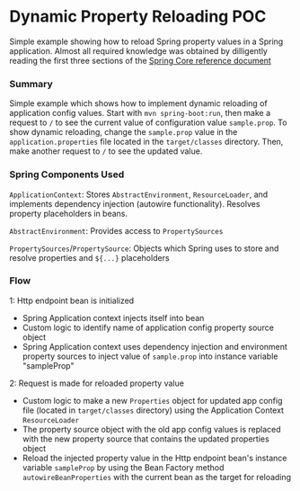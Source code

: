 # Dynamic Property Reloading POC

Simple example showing how to reload Spring property values in a Spring application. Almost all required knowledge was obtained by dilligently reading the first three sections of the [Spring Core reference document](https://docs.spring.io/spring/docs/current/spring-framework-reference/core.html#spring-core)

### Summary

Simple example which shows how to implement dynamic reloading of application config values.  Start with `mvn spring-boot:run`, then make a request to `/` to see the current value of configuration value `sample.prop`.  To show dynamic reloading, change the `sample.prop` value in the `application.properties` file located in the `target/classes` directory.  Then, make another request to `/` to see the updated value.

### Spring Components Used

`ApplicationContext`: Stores `AbstractEnvironment`, `ResourceLoader`, and implements dependency injection (autowire functionality).  Resolves property placeholders in beans.

`AbstractEnvironment`: Provides access to `PropertySources`

`PropertySources`/`PropertySource`: Objects which Spring uses to store and resolve properties and `${...}` placeholders

### Flow

1: Http endpoint bean is initialized

* Spring Application context injects itself into bean
* Custom logic to identify name of application config property source object
* Spring Application context uses dependency injection and environment property sources to inject value of `sample.prop` into instance variable "sampleProp"

2: 	Request is made for reloaded property value

* Custom logic to make a new `Properties` object for updated app config file (located in `target/classes` directory) using the Application Context `ResourceLoader`
* The property source object with the old app config values is replaced with the new
	property source that contains the updated properties object
* Reload the injected property value in the Http endpoint bean's instance variable `sampleProp` by using the Bean Factory method `autowireBeanProperties` with the current bean as the target for reloading
